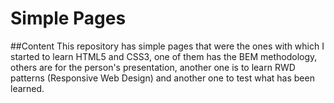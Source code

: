 # Simple Pages

##Content
This repository has simple pages that were the ones with which I started to learn HTML5 and CSS3, one of them has the BEM methodology, others are for the person's 
presentation, another one is to learn RWD patterns (Responsive Web Design) and another one to test what has been learned.
